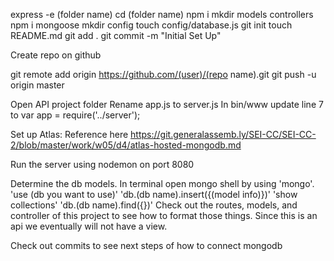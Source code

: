 express -e (folder name)
cd (folder name)
npm i
mkdir models controllers
npm i mongoose
mkdir config
touch config/database.js
git init
touch README.md
git add .
git commit -m "Initial Set Up"

Create repo on github

git remote add origin https://github.com/(user)/(repo name).git
git push -u origin master

Open API project folder
Rename app.js to server.js
In bin/www update line 7 to var app = require('../server');

Set up Atlas: Reference here
https://git.generalassemb.ly/SEI-CC/SEI-CC-2/blob/master/work/w05/d4/atlas-hosted-mongodb.md

Run the server using nodemon on port 8080

Determine the db models. In terminal open mongo shell by using 'mongo'.
'use (db you want to use)'
'db.(db name).insert({(model info)})'
'show collections'
'db.(db name).find({})'
Check out the routes, models, and controller of this project to see how to format those things. Since this is an api we eventually will not have a view.

Check out commits to see next steps of how to connect mongodb